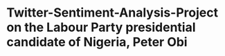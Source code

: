 # Twitter-Sentiment-Analysis-Project on the Labour Party presidential candidate of Nigeria, Peter Obi
